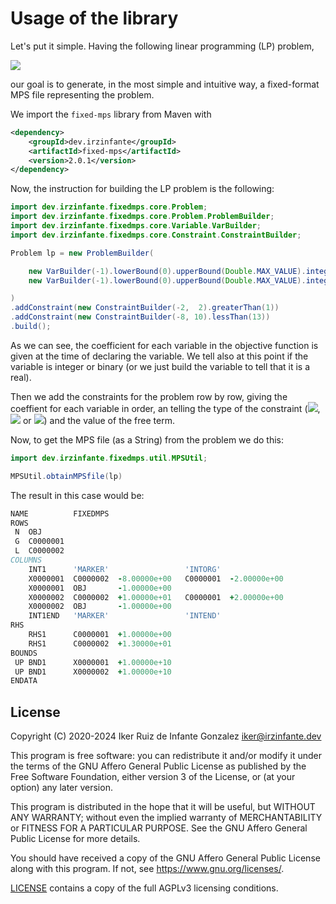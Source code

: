 # Usage of the library
Let's put it simple. Having the following linear programming (LP) problem,

<img src="https://latex.codecogs.com/gif.latex?\newline%20min%20\;%20Z%20=%20-X_1%20-%20X_2\newline%20\;%20-2X_1%20+%202X_2%20\ge%201\newline%20-8X_1%20+%2010X_2\le%2013\newline%20X_1,%20X_2%20\ge%200,\;%20X_1,%20X_2%20\in%20\mathbb{Z}">

our goal is to generate, in the most simple and intuitive way, a fixed-format MPS file representing the problem.

We import the ``fixed-mps`` library from Maven with

```xml
<dependency>
    <groupId>dev.irzinfante</groupId>
    <artifactId>fixed-mps</artifactId>
    <version>2.0.1</version>
</dependency>
```

Now, the instruction for building the LP problem is the following:

```java
import dev.irzinfante.fixedmps.core.Problem;
import dev.irzinfante.fixedmps.core.Problem.ProblemBuilder;
import dev.irzinfante.fixedmps.core.Variable.VarBuilder;
import dev.irzinfante.fixedmps.core.Constraint.ConstraintBuilder;

Problem lp = new ProblemBuilder(

	new VarBuilder(-1).lowerBound(0).upperBound(Double.MAX_VALUE).integer().build(),
	new VarBuilder(-1).lowerBound(0).upperBound(Double.MAX_VALUE).integer().build()

)
.addConstraint(new ConstraintBuilder(-2,  2).greaterThan(1))
.addConstraint(new ConstraintBuilder(-8, 10).lessThan(13))
.build();
```

As we can see, the coefficient for each variable in the objective function is given at the time of declaring the variable. We tell also at this point if the variable is integer or binary (or we just build the variable to tell that it is a real).

Then we add the constraints for the problem row by row, giving the coeffient for each variable in order, an telling the type of the constraint (<img src="https://latex.codecogs.com/gif.latex?\le">, <img src="https://latex.codecogs.com/gif.latex?\ge"> or <img src="https://latex.codecogs.com/gif.latex?=">) and the value of the free term.

Now, to get the MPS file (as a String) from the problem we do this:
```java
import dev.irzinfante.fixedmps.util.MPSUtil;

MPSUtil.obtainMPSfile(lp)
```
The result in this case would be:
```fortran
NAME          FIXEDMPS
ROWS
 N  OBJ
 G  C0000001
 L  C0000002
COLUMNS
    INT1      'MARKER'                 'INTORG'
    X0000001  C0000002  -8.00000e+00   C0000001  -2.00000e+00
    X0000001  OBJ       -1.00000e+00
    X0000002  C0000002  +1.00000e+01   C0000001  +2.00000e+00
    X0000002  OBJ       -1.00000e+00
    INT1END   'MARKER'                 'INTEND'
RHS
    RHS1      C0000001  +1.00000e+00
    RHS1      C0000002  +1.30000e+01
BOUNDS
 UP BND1      X0000001  +1.00000e+10
 UP BND1      X0000002  +1.00000e+10
ENDATA
```

## License

Copyright (C) 2020-2024 Iker Ruiz de Infante Gonzalez iker@irzinfante.dev

This program is free software: you can redistribute it and/or modify it under the terms of the GNU Affero General Public License as published by the Free Software Foundation, either version 3 of the License, or (at your option) any later version.

This program is distributed in the hope that it will be useful, but WITHOUT ANY WARRANTY; without even the implied warranty of MERCHANTABILITY or FITNESS FOR A PARTICULAR PURPOSE.  See the GNU Affero General Public License for more details.

You should have received a copy of the GNU Affero General Public License along with this program.  If not, see <https://www.gnu.org/licenses/>.

[LICENSE](LICENSE) contains a copy of the full AGPLv3 licensing conditions.
